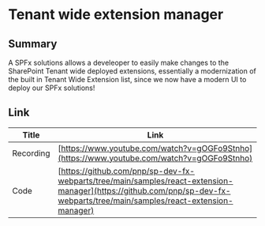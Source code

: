 # Tenant wide extension manager

## Summary

A SPFx solutions allows a develeoper to easily make changes to the SharePoint Tenant wide deployed extensions, essentially a modernization of the built in Tenant Wide Extension list, since we now have a modern UI to deploy our SPFx solutions!

## Link

| Title     | Link                                                                                                                                                                       |
| --------- | -------------------------------------------------------------------------------------------------------------------------------------------------------------------------- |
| Recording | [https://www.youtube.com/watch?v=gOGFo9Stnho](https://www.youtube.com/watch?v=gOGFo9Stnho)                                                                                                                                                                 |
| Code      | [https://github.com/pnp/sp-dev-fx-webparts/tree/main/samples/react-extension-manager](https://github.com/pnp/sp-dev-fx-webparts/tree/main/samples/react-extension-manager) |
